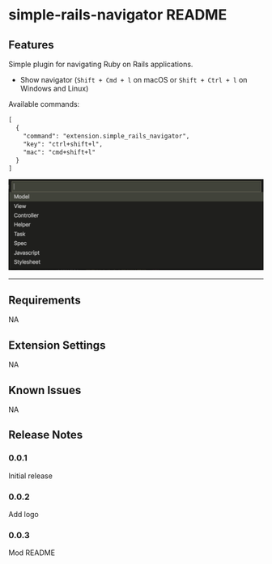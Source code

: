 # simple-rails-navigator README

## Features

Simple plugin for navigating Ruby on Rails applications.

* Show navigator (`Shift + Cmd + l` on macOS or `Shift + Ctrl + l` on Windows and Linux)

Available commands:
```
[
  {
    "command": "extension.simple_rails_navigator",
    "key": "ctrl+shift+l",
    "mac": "cmd+shift+l"
  }
]
```
<p align="center">
  <img src="https://raw.githubusercontent.com/yaboojp/vscode-simple-rails-navigator/master/images/feature-1.png" alt="feature-1" />
</p>

-----------------------------------------------------------------------------------------------------------

## Requirements

NA

## Extension Settings

NA

## Known Issues

NA

## Release Notes

### 0.0.1

Initial release

### 0.0.2

Add logo

### 0.0.3

Mod README
